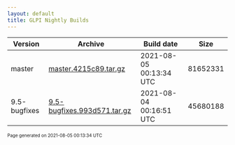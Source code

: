 ```yaml
---
layout: default
title: GLPI Nightly Builds
---
```


Version|Archive|Build date|Size
---|---|---|---
master|[master.4215c89.tar.gz](master.4215c89.tar.gz)|2021-08-05 00:13:34 UTC|81652331
9.5-bugfixes|[9.5-bugfixes.993d571.tar.gz](9.5-bugfixes.993d571.tar.gz)|2021-08-04 00:16:51 UTC|45680188

<font size="1">Page generated on 2021-08-05 00:13:34 UTC</font>
